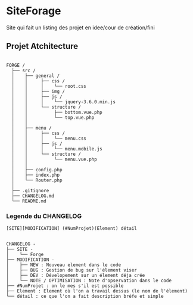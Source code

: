 # SiteForage

Site qui fait un listing des projet en idee/cour de création/fini

## Projet Atchitecture

<pre><code>
FORGE /
  ├── src /
  │    ├── general /
  │    │     ├── css /
  │    │     │    └── root.css
  │    │     ├── img /
  │    │     ├── js /
  │    │     │    └── jquery-3.6.0.min.js
  │    │     └── structure /
  │    │          ├── bottom.vue.php
  │    │          └── top.vue.php
  │    │
  │    ├── menu /
  │    │     ├── css /
  │    │     │    └── menu.css
  │    │     ├── js /
  │    │     │    └── menu.mobile.js
  │    │     └── structure /
  │    │          └── menu.vue.php
  │    │
  │    ├── config.php
  │    ├── index.php
  │    └── Router.php
  │    
  ├── .gitignore
  ├── CHANGELOG.md
  └── README.md
</code></pre>

### Legende du CHANGELOG

    [SITE][MODIFICATION] (#NumProjet)(Element) détail

<pre><code>
CHANGELOG -
├── SITE -
│    └── Forge
├── MODIFICATION -
│    ├── NEW : Nouveau element dans le code
│    ├── BUG : Gestion de bug sur l'élement viser
│    ├── DEV : Dévelopement sur un élement déja crée 
│    └── NOTE / OPTIMISATION : Note d'opservation dans le code
├── #NumProjet : on le mes s'il est possible
├── Element : Element où l'on a travail dessus (le nom de l'élement)
└── détail : ce que l'on a fait description bréfe et simple
</code></pre>